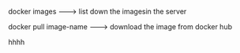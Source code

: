 docker images ---> list down the imagesin the server

docker pull image-name ---> download the image from docker hub

hhhh